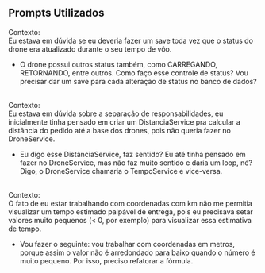 ## Prompts Utilizados
Contexto:<br>
Eu estava em dúvida se eu deveria fazer um save toda vez que o status do drone era atualizado durante o seu tempo de vôo.
- O drone possui outros status também, como CARREGANDO, RETORNANDO, entre outros. Como faço esse controle de status? Vou precisar dar um save para cada alteração de status no banco de dados?<br><br>

Contexto: <br>
Eu estava em dúvida sobre a separação de responsabilidades, eu inicialmente tinha pensado em criar um DistanciaService pra calcular a distância do pedido até a base dos drones, pois não queria fazer no DroneService.
- Eu digo esse DistânciaService, faz sentido? Eu até tinha pensado em fazer no DroneService, mas não faz muito sentido e daria um loop, né? Digo, o DroneService chamaria o TempoService e vice-versa.<br><br>

Contexto: <br>
O fato de eu estar trabalhando com coordenadas com km não me permitia visualizar um tempo estimado palpável de entrega, pois eu precisava setar valores muito pequenos (< 0, por exemplo) para visualizar essa estimativa de tempo.
- Vou fazer o seguinte: vou trabalhar com coordenadas em metros, porque assim o valor não é arredondado para baixo quando o número é muito pequeno. Por isso, preciso refatorar a fórmula.
  
